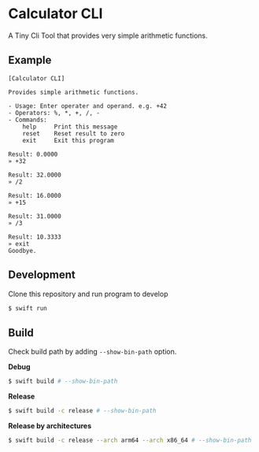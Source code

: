 # Calculator CLI

A Tiny Cli Tool that provides very simple arithmetic functions.

## Example

```text
[Calculator CLI]

Provides simple arithmetic functions.

- Usage: Enter operater and operand. e.g. +42
- Operators: %, *, +, /, -
- Commands:
    help     Print this message
    reset    Reset result to zero
    exit     Exit this program

Result: 0.0000
» +32

Result: 32.0000
» /2

Result: 16.0000
» +15

Result: 31.0000
» /3

Result: 10.3333
» exit
Goodbye.
```

## Development

Clone this repository and run program to develop

```sh
$ swift run
```

## Build

 Check build path by adding `--show-bin-path` option.

**Debug**

```sh
$ swift build # --show-bin-path
```

**Release**

```sh
$ swift build -c release # --show-bin-path
```

**Release by architectures**

```sh
$ swift build -c release --arch arm64 --arch x86_64 # --show-bin-path
```
